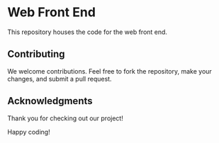# Web Front End

This repository houses the code for the web front end.



## Contributing

We welcome contributions. Feel free to fork the repository, make your changes, and submit a pull request.


## Acknowledgments

Thank you for checking out our project!

Happy coding!

